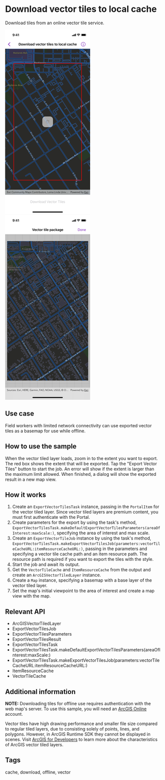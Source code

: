 # Download vector tiles to local cache

Download tiles from an online vector tile service.

![Screenshot of download vector tiles to local cache sample downloading](download-vector-tiles-to-local-cache-downloading.png)
![Screenshot of download vector tiles to local cache sample results](download-vector-tiles-to-local-cache-results.png)

## Use case

Field workers with limited network connectivity can use exported vector tiles as a basemap for use while offline.

## How to use the sample

When the vector tiled layer loads, zoom in to the extent you want to export. The red box shows the extent that will be exported. Tap the "Export Vector Tiles" button to start the job. An error will show if the extent is larger than the maximum limit allowed. When finished, a dialog will show the exported result in a new map view.

## How it works

1. Create an `ExportVectorTilesTask` instance, passing in the `PortalItem` for the vector tiled layer. Since vector tiled layers are premium content, you must first authenticate with the Portal.
2. Create parameters for the export by using the task's method, `ExportVectorTilesTask.makeDefaultExportVectorTilesParameters(areaOfInterest:maxScale:)`, specifying the area of interest and max scale.
3. Create an `ExportVectorTileJob` instance by using the task's method, `ExportVectorTilesTask.makeExportVectorTilesJob(parameters:vectorTileCacheURL:itemResourceCacheURL:)`, passing in the parameters and specifying a vector tile cache path and an item resource path. The resource path is required if you want to export the tiles with the style.
4. Start the job and await its output.
5. Get the `VectorTileCache` and `ItemResourceCache` from the output and create an `ArcGISVectorTiledLayer` instance.
6. Create a `Map` instance, specifying a basemap with a base layer of the vector tiled layer.
7. Set the map's initial viewpoint to the area of interest and create a map view with the map.

## Relevant API

* ArcGISVectorTiledLayer
* ExportVectorTilesJob
* ExportVectorTilesParameters
* ExportVectorTilesResult
* ExportVectorTilesTask
* ExportVectorTilesTask.makeDefaultExportVectorTilesParameters(areaOfInterest:maxScale:)
* ExportVectorTilesTask.makeExportVectorTilesJob(parameters:vectorTileCacheURL:itemResourceCacheURL:)
* ItemResourceCache
* VectorTileCache

## Additional information

**NOTE:** Downloading tiles for offline use requires authentication with the web map's server. To use this sample, you will need an [ArcGIS Online](https://www.arcgis.com) account.

Vector tiles have high drawing performance and smaller file size compared to regular tiled layers, due to consisting solely of points, lines, and polygons. However, in ArcGIS Runtime SDK they cannot be displayed in scenes. Visit [ArcGIS for Developers](https://developers.arcgis.com/ios/layers/#layer-types) to learn more about the characteristics of ArcGIS vector tiled layers.

## Tags

cache, download, offline, vector